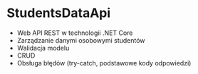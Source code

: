 # StudentsDataApi
- Web API REST w technologii .NET Core 
- Zarządzanie danymi osobowymi studentów
- Walidacja modelu
- CRUD
- Obsługa błędów (try-catch, podstawowe kody odpowiedzi)

